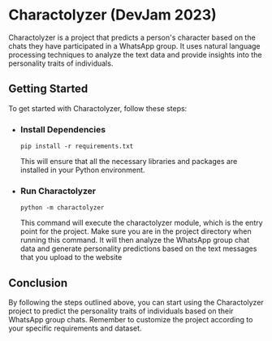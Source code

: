 # Charactolyzer (DevJam 2023)
Charactolyzer is a project that predicts a person's character based on the chats they have participated in a WhatsApp group. It uses natural language processing techniques to analyze the text data and provide insights into the personality traits of individuals.

## Getting Started

To get started with Charactolyzer, follow these steps:

- ### Install Dependencies
  ``` shell
  pip install -r requirements.txt
  ```
  This will ensure that all the necessary libraries and packages are installed in your Python environment.
  
- ### Run Charactolyzer
  ``` shell
  python -m charactolyzer
  ```
  
  This command will execute the charactolyzer module, which is the entry point for the project. Make sure you are in the project directory when running this     command. It will then analyze the WhatsApp group chat data and generate personality predictions based on the text messages that you upload to the website
  
## Conclusion
  
By following the steps outlined above, you can start using the Charactolyzer project to predict the personality traits of individuals based on their WhatsApp group chats. Remember to customize the project according to your specific requirements and dataset.
